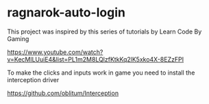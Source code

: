 # ragnarok-auto-login

This project was inspired by this series of tutorials by Learn Code By Gaming

https://www.youtube.com/watch?v=KecMlLUuiE4&list=PL1m2M8LQlzfKtkKq2lK5xko4X-8EZzFPI

To make the clicks and inputs work in game you need to install the interception driver 

https://github.com/oblitum/Interception